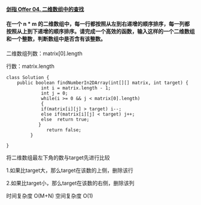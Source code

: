 #### [剑指 Offer 04. 二维数组中的查找](https://leetcode.cn/problems/er-wei-shu-zu-zhong-de-cha-zhao-lcof/)

#### 在一个 n * m 的二维数组中，每一行都按照从左到右递增的顺序排序，每一列都按照从上到下递增的顺序排序。请完成一个高效的函数，输入这样的一个二维数组和一个整数，判断数组中是否含有该整数。

 二维数组列数：matrix[0].length

行数：matrix.length

```
class Solution {
    public boolean findNumberIn2DArray(int[][] matrix, int target) {
             int i = matrix.length - 1;
             int j = 0;
             while(i >= 0 && j < matrix[0].length)
             {
             if(matrix[i][j] > target) i--;
             else if(matrix[i][j] < target) j++;
             else  return true; 
            }
               return false;
         }
    
}
```


将二维数组最左下角的数与target先进行比较

1.如果比target大，那么target在该数的上侧，删除该行

2.如果比target小，那么target在该数的右侧，删除该列

时间复杂度 O(M+N)
空间复杂度 O(1)
